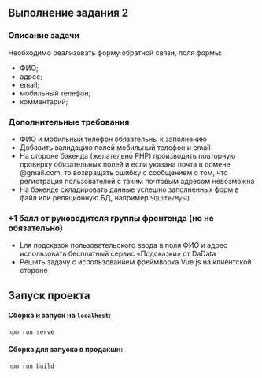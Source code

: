 ## Выполнение задания 2

### Описание задачи
Необходимо реализовать форму обратной связи, поля формы:
- ФИО;
- адрес;
- email;
- мобильный телефон;
- комментарий;

### Дополнительные требования
- ФИО и мобильный телефон обязательны к заполнению
- Добавить валидацию  полей мобильный телефон и email
- На стороне бэкенда (желательно PHP) производить повторную проверку обязательных полей и если указана почта в домене @gmail.com, то возвращать ошибку с сообщением о том, что регистрация пользователей с таким почтовым адресом невозможна
- На бэкенде складировать данные успешно заполненных форм в файл или реляционную БД, например `SQLite/MySQL`

### +1 балл от руководителя группы фронтенда (но не обязательно)
- Lля подсказок пользовательского ввода в поля ФИО и адрес использовать бесплатный сервис «Подсказки» от DaData
- Решить задачу с использованием фреймворка Vue.js на клиентской стороне

## Запуск проекта

#### Сборка и запуск на `localhost`:
```
npm run serve
```

#### Сборка для запуска в продакшн:
```
npm run build
```